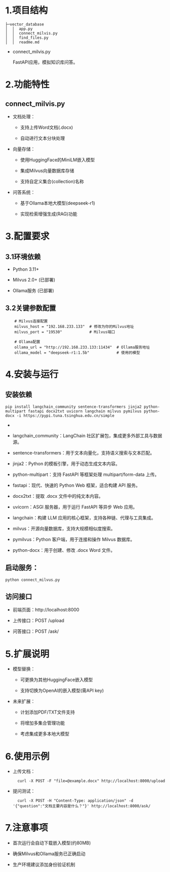 # 1.项目结构 #

	├─vector_database
	│  │  app.py
	│  │  connect_milvis.py 
	│  │  find_files.py
	│  │  readme.md


- connect_milvis.py

	FastAPI应用，模拟知识库问答。 

# 2.功能特性 #
## connect_milvis.py ##


- 文档处理：



	- 支持上传Word文档(.docx)



	- 自动进行文本分块处理



- 向量存储：



	- 使用HuggingFace的MiniLM嵌入模型



	- 集成Milvus向量数据库存储



	- 支持自定义集合(collection)名称



- 问答系统：



	- 基于Ollama本地大模型(deepseek-r1)



	- 实现检索增强生成(RAG)功能

# 3.配置要求 #
## 3.1环境依赖 ##


- Python 3.11+



- Milvus 2.0+ (已部署)



- Ollama服务 (已部署)

## 3.2关键参数配置 ##

		# Milvus连接配置
		milvus_host = "192.168.233.133"  # 修改为你的Milvus地址
		milvus_port = "19530"            # Milvus端口
		
		# Ollama配置
		ollama_url = "http://192.168.233.133:11434"  # Ollama服务地址
		ollama_model = "deepseek-r1:1.5b"            # 使用的模型
# 4.安装与运行 #
## 安装依赖 ##

	pip install langchain_community sentence-transformers jinja2 python-multipart fastapi docx2txt uvicorn langchain milvus pymilvus python-docx -i https://pypi.tuna.tsinghua.edu.cn/simple



- 

- langchain_community：LangChain 社区扩展包，集成更多外部工具与数据源。



- sentence-transformers：用于文本向量化，支持语义搜索与文本匹配。



- jinja2：Python 的模板引擎，用于动态生成文本内容。



- python-multipart：支持 FastAPI 等框架处理 multipart/form-data 上传。



- fastapi：现代、快速的 Python Web 框架，适合构建 API 服务。



- docx2txt：提取 .docx 文件中的纯文本内容。



- uvicorn：ASGI 服务器，用于运行 FastAPI 等异步 Web 应用。



- langchain：构建 LLM 应用的核心框架，支持各种链、代理与工具集成。



- milvus：开源向量数据库，支持大规模相似度搜索。



- pymilvus：Python 客户端，用于连接和操作 Milvus 数据库。



- python-docx：用于创建、修改 .docx Word 文件。

## 启动服务： ##

	python connect_milvus.py
## 访问接口 ##



- 前端页面：http://localhost:8000



- 上传接口：POST /upload



- 问答接口：POST /ask/

# 5.扩展说明 #


- 模型替换：



	- 可更换为其他HuggingFace嵌入模型



	- 支持切换为OpenAI的嵌入模型(需API key)

- 未来扩展：



	- 计划添加PDF/TXT文件支持



	- 将增加多集合管理功能



	- 考虑集成更多本地大模型

# 6.使用示例 #


- 上传文档：


		curl -X POST -F "file=@example.docx" http://localhost:8000/upload



- 提问测试：


		curl -X POST -H "Content-Type: application/json" -d '{"question":"文档主要内容是什么？"}' http://localhost:8000/ask/
# 7.注意事项 #


- 首次运行会自动下载嵌入模型(约80MB)



- 确保Milvus和Ollama服务已正确启动



- 生产环境建议添加身份验证机制


